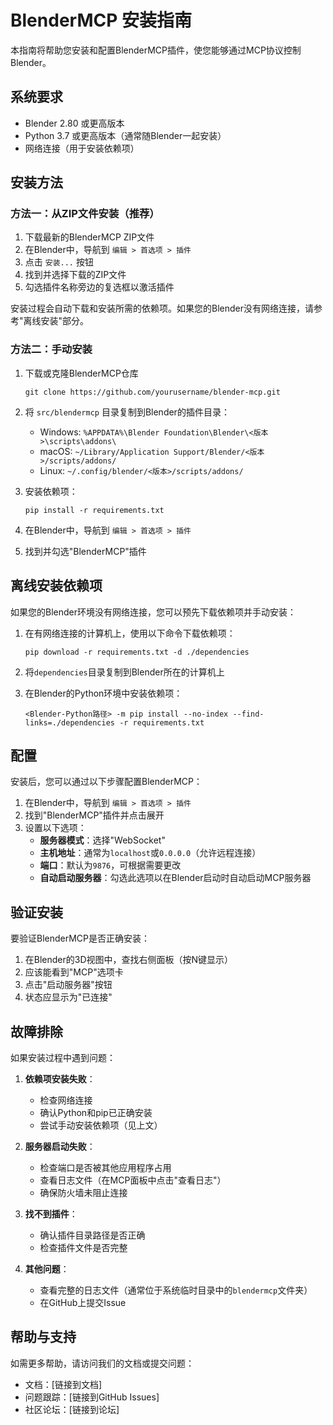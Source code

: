 # BlenderMCP 安装指南

本指南将帮助您安装和配置BlenderMCP插件，使您能够通过MCP协议控制Blender。

## 系统要求

- Blender 2.80 或更高版本
- Python 3.7 或更高版本（通常随Blender一起安装）
- 网络连接（用于安装依赖项）

## 安装方法

### 方法一：从ZIP文件安装（推荐）

1. 下载最新的BlenderMCP ZIP文件
2. 在Blender中，导航到 `编辑 > 首选项 > 插件`
3. 点击 `安装...` 按钮
4. 找到并选择下载的ZIP文件
5. 勾选插件名称旁边的复选框以激活插件

安装过程会自动下载和安装所需的依赖项。如果您的Blender没有网络连接，请参考"离线安装"部分。

### 方法二：手动安装

1. 下载或克隆BlenderMCP仓库
   ```
   git clone https://github.com/yourusername/blender-mcp.git
   ```

2. 将 `src/blendermcp` 目录复制到Blender的插件目录：
   - Windows: `%APPDATA%\Blender Foundation\Blender\<版本>\scripts\addons\`
   - macOS: `~/Library/Application Support/Blender/<版本>/scripts/addons/`
   - Linux: `~/.config/blender/<版本>/scripts/addons/`

3. 安装依赖项：
   ```
   pip install -r requirements.txt
   ```

4. 在Blender中，导航到 `编辑 > 首选项 > 插件`
5. 找到并勾选"BlenderMCP"插件

## 离线安装依赖项

如果您的Blender环境没有网络连接，您可以预先下载依赖项并手动安装：

1. 在有网络连接的计算机上，使用以下命令下载依赖项：
   ```
   pip download -r requirements.txt -d ./dependencies
   ```

2. 将`dependencies`目录复制到Blender所在的计算机上

3. 在Blender的Python环境中安装依赖项：
   ```
   <Blender-Python路径> -m pip install --no-index --find-links=./dependencies -r requirements.txt
   ```

## 配置

安装后，您可以通过以下步骤配置BlenderMCP：

1. 在Blender中，导航到 `编辑 > 首选项 > 插件`
2. 找到"BlenderMCP"插件并点击展开
3. 设置以下选项：
   - **服务器模式**：选择"WebSocket"
   - **主机地址**：通常为`localhost`或`0.0.0.0`（允许远程连接）
   - **端口**：默认为`9876`，可根据需要更改
   - **自动启动服务器**：勾选此选项以在Blender启动时自动启动MCP服务器

## 验证安装

要验证BlenderMCP是否正确安装：

1. 在Blender的3D视图中，查找右侧面板（按N键显示）
2. 应该能看到"MCP"选项卡
3. 点击"启动服务器"按钮
4. 状态应显示为"已连接"

## 故障排除

如果安装过程中遇到问题：

1. **依赖项安装失败**：
   - 检查网络连接
   - 确认Python和pip已正确安装
   - 尝试手动安装依赖项（见上文）

2. **服务器启动失败**：
   - 检查端口是否被其他应用程序占用
   - 查看日志文件（在MCP面板中点击"查看日志"）
   - 确保防火墙未阻止连接

3. **找不到插件**：
   - 确认插件目录路径是否正确
   - 检查插件文件是否完整

4. **其他问题**：
   - 查看完整的日志文件（通常位于系统临时目录中的`blendermcp`文件夹）
   - 在GitHub上提交Issue

## 帮助与支持

如需更多帮助，请访问我们的文档或提交问题：

- 文档：[链接到文档]
- 问题跟踪：[链接到GitHub Issues]
- 社区论坛：[链接到论坛] 
